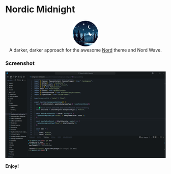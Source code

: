 # Nordic Midnight

<div align='center'>
  <img src='assets/nm.png' alt='logo' width='80px' className="rounded-full">
  <div>
  A darker, darker approach for the awesome <a target='_blank' href='https://github.com/arcticicestudio/nord-visual-studio-code'>Nord</a> theme and Nord Wave.
  </div>
</div>

### Screenshot

![screenshot](assets/demo.png)

**Enjoy!**

